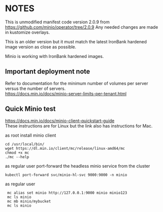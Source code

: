 # NOTES
This is unmodified manifest code version 2.0.9 from  
https://github.com/minio/operator/tree/2.0.9
Any needed changes are made in kustomize overlays.

This is an older version but it must match the latest IronBank hardened image version as close as possible.

Minio is working with IronBank hardened images.

## Important deployment note
Refer to documentation for the minimum number of volumes per server versus the number of servers.  
https://docs.min.io/docs/minio-server-limits-per-tenant.html 

## Quick Minio test
https://docs.min.io/docs/minio-client-quickstart-guide  
These instructions are for Linux but the link also has instructions for Mac.

as root install minio client
```
cd /usr/local/bin/
wget https://dl.min.io/client/mc/release/linux-amd64/mc
chmod +x mc
./mc --help
```
as regular user port-forward the headless minio service from the cluster
```
kubectl port-forward svc/minio-hl-svc 9000:9000 -n minio
```
as regular user
```
 mc alias set minio http://127.0.0.1:9000 minio minio123
 mc ls minio
 mc mb minio/mybucket
 mc ls minio
```
